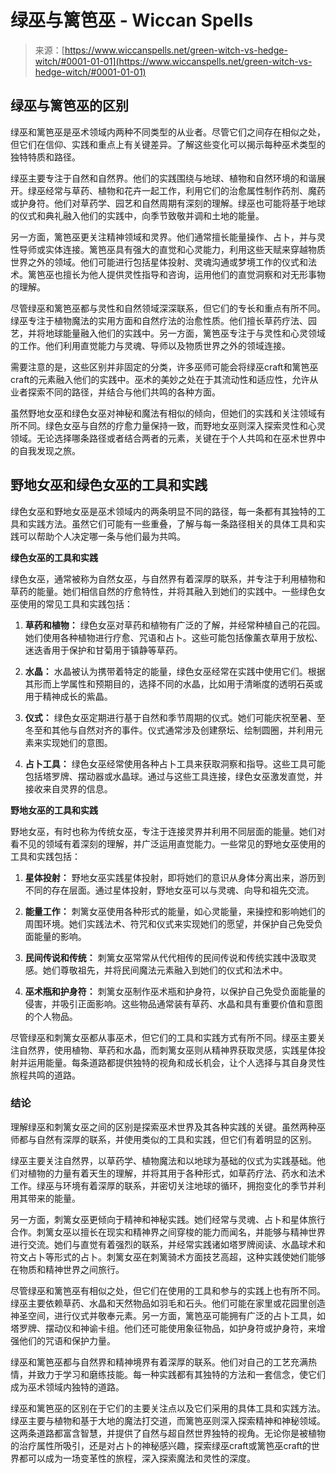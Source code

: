 <!--yml

分类：未分类

日期：2024-06-12 20:06:53

-->

# 绿巫与篱笆巫 - Wiccan Spells

> 来源：[https://www.wiccanspells.net/green-witch-vs-hedge-witch/#0001-01-01](https://www.wiccanspells.net/green-witch-vs-hedge-witch/#0001-01-01)

## 绿巫与篱笆巫的区别

绿巫和篱笆巫是巫术领域内两种不同类型的从业者。尽管它们之间存在相似之处，但它们在信仰、实践和重点上有关键差异。了解这些变化可以揭示每种巫术类型的独特特质和路径。

绿巫主要专注于自然和自然界。他们的实践围绕与地球、植物和自然环境的和谐展开。绿巫经常与草药、植物和花卉一起工作，利用它们的治愈属性制作药剂、魔药或护身符。他们对草药学、园艺和自然周期有深刻的理解。绿巫也可能将基于地球的仪式和典礼融入他们的实践中，向季节致敬并调和土地的能量。

另一方面，篱笆巫更关注精神领域和灵界。他们通常擅长能量操作、占卜，并与灵性导师或实体连接。篱笆巫具有强大的直觉和心灵能力，利用这些天赋来穿越物质世界之外的领域。他们可能进行包括星体投射、灵魂沟通或梦境工作的仪式和法术。篱笆巫也擅长为他人提供灵性指导和咨询，运用他们的直觉洞察和对无形事物的理解。

尽管绿巫和篱笆巫都与灵性和自然领域深深联系，但它们的专长和重点有所不同。绿巫专注于植物魔法的实用方面和自然疗法的治愈性质。他们擅长草药疗法、园艺，并将地球能量融入他们的实践中。另一方面，篱笆巫专注于与灵性和心灵领域的工作。他们利用直觉能力与灵魂、导师以及物质世界之外的领域连接。

需要注意的是，这些区别并非固定的分类，许多巫师可能会将绿巫craft和篱笆巫craft的元素融入他们的实践中。巫术的美妙之处在于其流动性和适应性，允许从业者探索不同的路径，并结合与他们共鸣的各种方面。

虽然野地女巫和绿色女巫对神秘和魔法有相似的倾向，但她们的实践和关注领域有所不同。绿色女巫与自然的疗愈力量保持一致，而野地女巫则深入探索灵性和心灵领域。无论选择哪条路径或者结合两者的元素，关键在于个人共鸣和在巫术世界中的自我发现之旅。

## 野地女巫和绿色女巫的工具和实践

绿色女巫和野地女巫是巫术领域内的两条明显不同的路径，每一条都有其独特的工具和实践方法。虽然它们可能有一些重叠，了解与每一条路径相关的具体工具和实践可以帮助个人决定哪一条与他们最为共鸣。

**绿色女巫的工具和实践**

绿色女巫，通常被称为自然女巫，与自然界有着深厚的联系，并专注于利用植物和草药的能量。她们相信自然的疗愈特性，并将其融入到她们的实践中。一些绿色女巫使用的常见工具和实践包括：

1.  **草药和植物：** 绿色女巫对草药和植物有广泛的了解，并经常种植自己的花园。她们使用各种植物进行疗愈、咒语和占卜。这些可能包括像薰衣草用于放松、迷迭香用于保护和甘菊用于镇静等草药。

1.  **水晶：** 水晶被认为携带着特定的能量，绿色女巫经常在实践中使用它们。根据其形而上学属性和预期目的，选择不同的水晶，比如用于清晰度的透明石英或用于精神成长的紫晶。

1.  **仪式：** 绿色女巫定期进行基于自然和季节周期的仪式。她们可能庆祝至暑、至冬至和其他与自然对齐的事件。仪式通常涉及创建祭坛、绘制圆圈，并利用元素来实现她们的意图。

1.  **占卜工具：** 绿色女巫经常使用各种占卜工具来获取洞察和指导。这些工具可能包括塔罗牌、摆动器或水晶球。通过与这些工具连接，绿色女巫激发直觉，并接收来自灵界的信息。

**野地女巫的工具和实践**

野地女巫，有时也称为传统女巫，专注于连接灵界并利用不同层面的能量。她们对看不见的领域有着深刻的理解，并广泛运用直觉能力。一些常见的野地女巫使用的工具和实践包括：

1.  **星体投射：** 野地女巫实践星体投射，即将她们的意识从身体分离出来，游历到不同的存在层面。通过星体投射，野地女巫可以与灵魂、向导和祖先交流。

1.  **能量工作：** 刺篱女巫使用各种形式的能量，如心灵能量，来操控和影响她们的周围环境。她们实践法术、符咒和仪式来实现她们的愿望，并保护自己免受负面能量的影响。

1.  **民间传说和传统：** 刺篱女巫常常从代代相传的民间传说和传统实践中汲取灵感。她们尊敬祖先，并将民间魔法元素融入到她们的仪式和法术中。

1.  **巫术瓶和护身符：** 刺篱女巫制作巫术瓶和护身符，以保护自己免受负面能量的侵害，并吸引正面影响。这些物品通常装有草药、水晶和具有重要价值和意图的个人物品。

尽管绿巫和刺篱女巫都从事巫术，但它们的工具和实践方式有所不同。绿巫主要关注自然界，使用植物、草药和水晶，而刺篱女巫则从精神界获取灵感，实践星体投射并运用能量。每条道路都提供独特的视角和成长机会，让个人选择与其自身灵性旅程共鸣的道路。

### 结论

理解绿巫和刺篱女巫之间的区别是探索巫术世界及其各种实践的关键。虽然两种巫师都与自然有深厚的联系，并使用类似的工具和实践，但它们有着明显的区别。

绿巫主要关注自然界，以草药学、植物魔法和以地球为基础的仪式为实践基础。他们对植物的力量有着天生的理解，并将其用于各种形式，如草药疗法、药水和法术工作。绿巫与环境有着深厚的联系，并密切关注地球的循环，拥抱变化的季节并利用其带来的能量。

另一方面，刺篱女巫更倾向于精神和神秘实践。她们经常与灵魂、占卜和星体旅行合作。刺篱女巫以擅长在现实和精神界之间穿梭的能力而闻名，并能够与精神世界进行交流。她们与直觉有着强烈的联系，并经常实践诸如塔罗牌阅读、水晶球术和符文占卜等形式的占卜。刺篱女巫在刺篱骑术方面技艺高超，这种实践使她们能够在物质和精神世界之间旅行。

尽管绿巫和篱笆巫有相似之处，但它们在使用的工具和参与的实践上也有所不同。绿巫主要依赖草药、水晶和天然物品如羽毛和石头。他们可能在家里或花园里创造神圣空间，进行仪式并敬奉元素。另一方面，篱笆巫可能拥有广泛的占卜工具，如塔罗牌、摆动仪和神谕卡组。他们还可能使用象征物品，如护身符或护身符，来增强他们的咒语和保护力量。

绿巫和篱笆巫都与自然界和精神境界有着深厚的联系。他们对自己的工艺充满热情，并致力于学习和磨练技能。每一种实践都有其独特的方法和一套信念，使它们成为巫术领域内独特的道路。

绿巫和篱笆巫的区别在于它们的主要关注点以及它们采用的具体工具和实践方法。绿巫主要与植物和基于大地的魔法打交道，而篱笆巫则深入探索精神和神秘领域。这两条道路都富含智慧，并提供了自然与超自然世界独特的视角。无论你是被植物的治疗属性所吸引，还是对占卜的神秘感兴趣，探索绿巫craft或篱笆巫craft的世界都可以成为一场变革性的旅程，深入探索魔法和灵性的深度。
